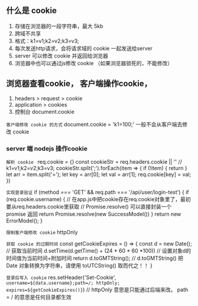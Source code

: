 ## 什么是 cookie
1. 存储在浏览器的一段字符串，最大 5kb
2. 跨域不共享
3. 格式：k1=v1;k2=v2;k3=v3;
5. 每次发送http请求，会将请求域的 cookie 一起发送给server 
6. server 可以修改 cookie 并返回给浏览器
7. 浏览器中也可以通过js修改 cookie （如果浏览器锁死的，不能修改）

## 浏览器查看cookie， 客户端操作cookie，
1. headers > request > cookie
2. application > cookies
3. 控制台 document.cookie

`客户端修改 cookie 的方式`
document.cookie = 'k1=100;' 一般不会从客户端去修改 cookie

### server 端 nodejs 操作cookie
`解析 cookie `
req.cookie = {}
const cookieStr = req.headers.cookie || '' // k1=v1;k2=v2;k3=v3;
cookieStr.split(';').forEach(item => {
    if (!item) {
        return 
    }
    let arr = item.split('=');
    let key = arr[0];
    let val = arr[1];
    req.cookie[key] = val;
})

`实现登录验证`
if (method === 'GET' && req.path === '/api/user/login-test') {
    if (req.cookie.username) { // 在app.js中把cookie存在req.cookie对象里了，最初要从req.headers.cookie里获取
        // Promise.resolve() 可以直接封装一个 promise 返回
        return Promise.resolve(new SuccessModel())
    }
    return new ErrorModel();
}

`限制客户端修改 cookie` 
httpOnly

`获取 cookie 的过期时间`
const getCookieExpires = () => {
    const d = new Date(); // 获取当前时间
    d.setTime(d.getTime() + (24 * 60 * 60 *100)) // 设置对象d的时间值为当前时间+附加时间
    return d.toGMTString(); // d.toGMTString() 把 Date 对象转换为字符串，请使用 toUTCString() 取而代之！！
}

`登录后写入 cookie`
res.setHeader('Set-Cookie', `username=${data.username};path=/; httpOnly; expires=${getCookieExpires()}`) // httpOnly 意思是只能通过后端来改。 path = / 的意思是任何目录都生效




